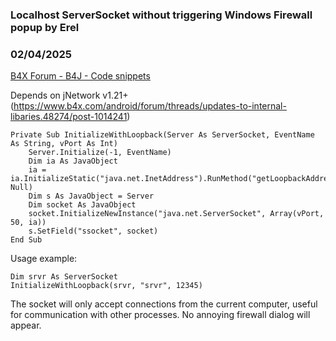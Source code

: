### Localhost ServerSocket without triggering Windows Firewall popup by Erel
### 02/04/2025
[B4X Forum - B4J - Code snippets](https://www.b4x.com/android/forum/threads/165431/)

Depends on jNetwork v1.21+ (<https://www.b4x.com/android/forum/threads/updates-to-internal-libaries.48274/post-1014241>)  
  

```B4X
Private Sub InitializeWithLoopback(Server As ServerSocket, EventName As String, vPort As Int)  
    Server.Initialize(-1, EventName)  
    Dim ia As JavaObject  
    ia = ia.InitializeStatic("java.net.InetAddress").RunMethod("getLoopbackAddress", Null)  
    Dim s As JavaObject = Server  
    Dim socket As JavaObject  
    socket.InitializeNewInstance("java.net.ServerSocket", Array(vPort, 50, ia))  
    s.SetField("ssocket", socket)  
End Sub
```

  
  
Usage example:  

```B4X
Dim srvr As ServerSocket  
InitializeWithLoopback(srvr, "srvr", 12345)
```

  
  
The socket will only accept connections from the current computer, useful for communication with other processes. No annoying firewall dialog will appear.